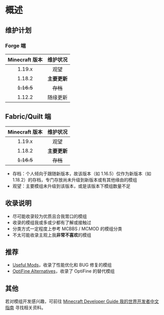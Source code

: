 # 概述

## 维护计划

### Forge 端

| Minecraft 版本 |   维护状况   |
| :------------: | :----------: |
|     1.19.x     |     观望     |
|     1.18.2     | **主要更新** |
|   ~~1.16.5~~   |   ~~存档~~   |
|     1.12.2     |   随缘更新   |

## Fabric/Quilt 端

| Minecraft 版本 |   维护状况   |
| :------------: | :----------: |
|     1.19.x     |     观望     |
|     1.18.2     | **主要更新** |
|   ~~1.16.5~~   |   ~~存档~~   |

- 存档：个人倾向于跟随新版本，故该版本（如 1.16.5）仅作为新版本（如 1.18.2）的存档，专门存放尚未升级到新版本或有其他缘由的模组
- 观望：主要模组未升级到该版本，或是该版本下模组数量不足

## 收录说明

- 尽可能收录较为优质且合我胃口的模组
- 收录的模组我或多或少都有了解或接触过
- 分类方式一定程度上参考 MCBBS / MCMOD 的模组分类
- 不太可能收录主观上我**非常不喜欢**的模组

## 推荐

- [Useful Mods](https://github.com/NordicGamerFE/usefulmods)，收录了性能优化和 BUG 修复的模组
- [OptiFine Alternatives](https://lambdaurora.dev/optifine_alternatives)，收录了 OptiFine 的替代模组

## 其他

若对模组开发感兴趣，可前往 [Minecraft Developer Guide 我的世界开发者中文指南](https://github.com/Mouse0w0/MinecraftDeveloperGuide) 寻找相关资料。
